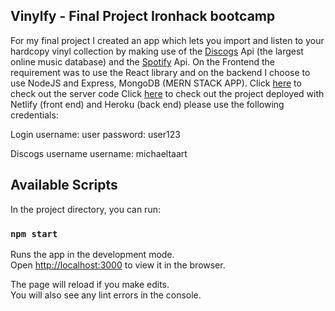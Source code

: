 ## Vinylfy - Final Project Ironhack bootcamp
For my final project I created an app which lets you import and listen to your hardcopy vinyl collection by making use of the [Discogs](https://www.discogs.com/) Api (the largest online music database) and the [Spotify](https://www.spotify.com/) Api. On the Frontend the requirement was to use the React library and on the backend I choose to use NodeJS and Express, MongoDB (MERN STACK APP). 
Click [here](https://github.com/miketaart/Vinylfy-server) to check out the server code
Click [here](https://vinylfy.netlify.app/) to check out the project deployed with Netlify (front end) and Heroku (back end) please use the following credentials:

Login
username: user
password: user123

Discogs username
username: michaeltaart
## Available Scripts

In the project directory, you can run:

### `npm start`

Runs the app in the development mode.<br />
Open [http://localhost:3000](http://localhost:3000) to view it in the browser.

The page will reload if you make edits.<br />
You will also see any lint errors in the console.


